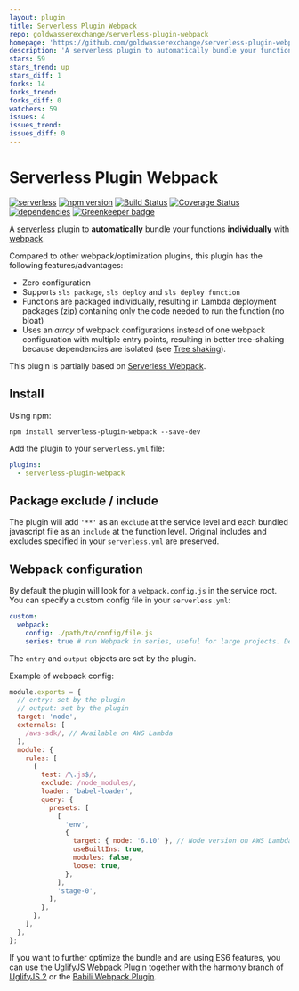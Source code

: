 ```yaml
---
layout: plugin
title: Serverless Plugin Webpack
repo: goldwasserexchange/serverless-plugin-webpack
homepage: 'https://github.com/goldwasserexchange/serverless-plugin-webpack'
description: 'A serverless plugin to automatically bundle your functions individually with webpack'
stars: 59
stars_trend: up
stars_diff: 1
forks: 14
forks_trend: 
forks_diff: 0
watchers: 59
issues: 4
issues_trend: 
issues_diff: 0
---
```



# Serverless Plugin Webpack

[![serverless](http://public.serverless.com/badges/v3.svg)](http://www.serverless.com)
[![npm version](https://badge.fury.io/js/serverless-plugin-webpack.svg)](https://badge.fury.io/js/serverless-plugin-webpack)
[![Build Status](https://travis-ci.org/goldwasserexchange/serverless-plugin-webpack.svg?branch=master)](https://travis-ci.org/goldwasserexchange/serverless-plugin-webpack)
[![Coverage Status](https://coveralls.io/repos/github/goldwasserexchange/serverless-plugin-webpack/badge.svg?branch=master)](https://coveralls.io/github/goldwasserexchange/serverless-plugin-webpack?branch=master)
[![dependencies](https://david-dm.org/goldwasserexchange/serverless-plugin-webpack.svg)](https://www.npmjs.com/package/serverless-plugin-webpack)
[![Greenkeeper badge](https://badges.greenkeeper.io/goldwasserexchange/serverless-plugin-webpack.svg)](https://greenkeeper.io/)

A [serverless](http://www.serverless.com) plugin to **automatically** bundle your functions **individually** with [webpack](https://webpack.js.org).

Compared to other webpack/optimization plugins, this plugin has the following features/advantages:
- Zero configuration
- Supports `sls package`, `sls deploy` and `sls deploy function`
- Functions are packaged individually, resulting in Lambda deployment packages (zip) containing only the code needed to run the function (no bloat)
- Uses an *array* of webpack configurations instead of one webpack configuration with multiple entry points, resulting in better tree-shaking because dependencies are isolated (see [Tree shaking](https://github.com/FormidableLabs/formidable-playbook/blob/master/docs/frontend/webpack-tree-shaking.md)).

This plugin is partially based on [Serverless Webpack](https://github.com/elastic-coders/serverless-webpack).

## Install
Using npm:
```
npm install serverless-plugin-webpack --save-dev
```

Add the plugin to your `serverless.yml` file:
```yaml
plugins:
  - serverless-plugin-webpack
```

## Package exclude / include
The plugin will add `'**'` as an `exclude` at the service level and each bundled javascript file as an `include` at the function level. Original includes and excludes specified in your `serverless.yml` are preserved.

## Webpack configuration
By default the plugin will look for a `webpack.config.js` in the service root. You can specify a custom config file in your `serverless.yml`:
```yaml
custom:
  webpack:
    config: ./path/to/config/file.js
    series: true # run Webpack in series, useful for large projects. Defaults to false.
```

The `entry` and `output` objects are set by the plugin.

Example of webpack config:
```javascript
module.exports = {
  // entry: set by the plugin
  // output: set by the plugin
  target: 'node',
  externals: [
    /aws-sdk/, // Available on AWS Lambda
  ],
  module: {
    rules: [
      {
        test: /\.js$/,
        exclude: /node_modules/,
        loader: 'babel-loader',
        query: {
          presets: [
            [
              'env',
              {
                target: { node: '6.10' }, // Node version on AWS Lambda
                useBuiltIns: true,
                modules: false,
                loose: true,
              },
            ],
            'stage-0',
          ],
        },
      },
    ],
  },
};
```

If you want to further optimize the bundle and are using ES6 features, you can use the [UglifyJS Webpack Plugin](https://github.com/webpack-contrib/uglifyjs-webpack-plugin) together with the harmony branch of [UglifyJS 2](https://github.com/mishoo/UglifyJS2#harmony) or the [Babili Webpack Plugin](https://github.com/webpack-contrib/babili-webpack-plugin).
